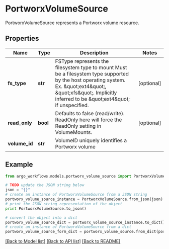 # PortworxVolumeSource

PortworxVolumeSource represents a Portworx volume resource.

## Properties

Name | Type | Description | Notes
------------ | ------------- | ------------- | -------------
**fs_type** | **str** | FSType represents the filesystem type to mount Must be a filesystem type supported by the host operating system. Ex. \&quot;ext4\&quot;, \&quot;xfs\&quot;. Implicitly inferred to be \&quot;ext4\&quot; if unspecified. | [optional] 
**read_only** | **bool** | Defaults to false (read/write). ReadOnly here will force the ReadOnly setting in VolumeMounts. | [optional] 
**volume_id** | **str** | VolumeID uniquely identifies a Portworx volume | 

## Example

```python
from argo_workflows.models.portworx_volume_source import PortworxVolumeSource

# TODO update the JSON string below
json = "{}"
# create an instance of PortworxVolumeSource from a JSON string
portworx_volume_source_instance = PortworxVolumeSource.from_json(json)
# print the JSON string representation of the object
print PortworxVolumeSource.to_json()

# convert the object into a dict
portworx_volume_source_dict = portworx_volume_source_instance.to_dict()
# create an instance of PortworxVolumeSource from a dict
portworx_volume_source_form_dict = portworx_volume_source.from_dict(portworx_volume_source_dict)
```
[[Back to Model list]](../README.md#documentation-for-models) [[Back to API list]](../README.md#documentation-for-api-endpoints) [[Back to README]](../README.md)


